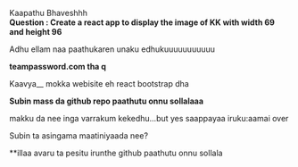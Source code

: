 Kaapathu Bhaveshhh <br/>
**Question : Create a react app to display the image of KK with width 69 and height 96**


Adhu ellam naa paathukaren unaku edhukuuuuuuuuuuu


**teampassword.com tha q**

Kaavya__ mokka webisite eh react bootstrap dha


**Subin mass da github repo paathutu onnu sollalaaa**

makku da nee inga varrakum kekedhu...but yes saappayaa iruku:aamai over

Subin ta asingama maatiniyaada nee?

**illaa avaru ta pesitu irunthe github paathutu onnu sollala

